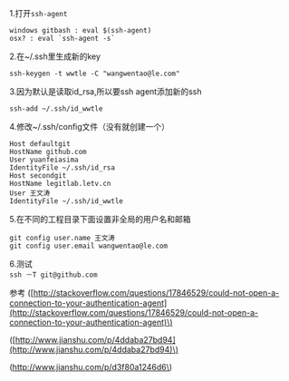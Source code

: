 1.打开`ssh-agent`

    windows gitbash : eval $(ssh-agent)
    osx? : eval `ssh-agent -s`

2.在~/.ssh里生成新的key

```
ssh-keygen -t wwtle -C "wangwentao@le.com"
```

3.因为默认是读取id\_rsa,所以要ssh agent添加新的ssh

```
ssh-add ~/.ssh/id_wwtle
```

4.修改~/.ssh/config文件（没有就创建一个）

```
Host defaultgit
HostName github.com
User yuanfeiasima
IdentityFile ~/.ssh/id_rsa
Host secondgit
HostName legitlab.letv.cn
User 王文涛
IdentityFile ~/.ssh/id_wwtle
```

5.在不同的工程目录下面设置非全局的用户名和邮箱

```
git config user.name 王文涛
git config user.email wangwentao@le.com
```

6.测试  
`ssh －T git@github.com`  

参考
\([http://stackoverflow.com/questions/17846529/could-not-open-a-connection-to-your-authentication-agent](http://stackoverflow.com/questions/17846529/could-not-open-a-connection-to-your-authentication-agent)\)  

\([http://www.jianshu.com/p/4ddaba27bd94](http://www.jianshu.com/p/4ddaba27bd94)\)

\(http://www.jianshu.com/p/d3f80a1246d6\)



